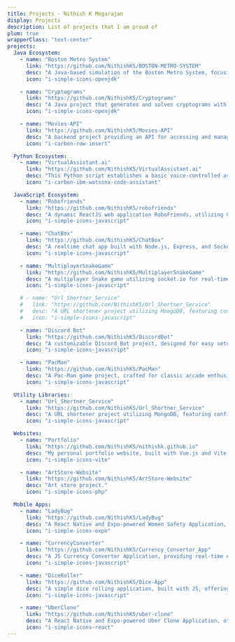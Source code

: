 ```yaml
---
title: Projects - Nithish K Megarajan
display: Projects
description: List of projects that I am proud of
plum: true
wrapperClass: "text-center"
projects:
  Java Ecosystem:
    - name: "Boston Metro System"
      link: "https://github.com/NithishK5/BOSTON-METRO-SYSTEM"
      desc: "A Java-based simulation of the Boston Metro System, focusing on its functionalities, routes, and behavior, developed collaboratively."
      icon: "i-simple-icons-openjdk"

    - name: "Cryptograms"
      link: "https://github.com/NithishK5/Cryptograms"
      desc: "A Java project that generates and solves cryptograms with phrases, designed for collaborative learning in cryptography for educational purposes."
      icon: "i-simple-icons-openjdk"

    - name: "Movies-API"
      link: "https://github.com/NithishK5/Movies-API"
      desc: "A backend project providing an API for accessing and managing a vast database of movies, built using Java and designed for seamless integration into web and mobile applications."
      icon: "i-carbon-row-insert"

  Python Ecosystem:
    - name: "VirtualAssistant.ai"
      link: "https://github.com/NithishK5/VirtualAssistant.ai"
      desc: "This Python script establishes a basic voice-controlled assistant named Mia. Utilizing speech recognition, it processes voice commands to perform tasks like playing music on YouTube or informing about the current time."
      icon: "i-carbon-ibm-watsonx-code-assistant"

  JavaScript Ecosystem:
    - name: "Robofriends"
      link: "https://github.com/NithishK5/robofriends"
      desc: "A dynamic ReactJS web application RoboFriends, utilizing Create React App for streamlined development, testing, and deployment, within the modern JavaScript ecosystem."
      icon: "i-simple-icons-javascript"

    - name: "ChatBox"
      link: "https://github.com/NithishK5/ChatBox"
      desc: "A realtime chat app built with Node.js, Express, and Socket.io, featuring a simple Vanilla JS frontend."
      icon: "i-simple-icons-javascript"

    - name: "MultiplayerSnakeGame"
      link: "https://github.com/NithishK5/MultiplayerSnakeGame"
      desc: "A multiplayer Snake game utilizing socket.io for real-time, interactive gameplay across multiple players."
      icon: "i-simple-icons-javascript"

    # - name: "Url_Shortner_Service"
    #   link: "https://github.com/NithishK5/Url_Shortner_Service"
    #   desc: "A URL shortener project utilizing MongoDB, featuring configurable settings in default.json for development and production.json for production environments."
    #   icon: "i-simple-icons-javascript"

    - name: "Discord Bot"
      link: "https://github.com/NithishK5/DiscordBot"
      desc: "A customizable Discord Bot project, designed for easy setup and deployment. Install dependencies, then launch with npm start or npm run dev. Integrate the bot into your Discord server using a unique client ID and explore its capabilities through the comprehensive Discord.js documentation."
      icon: "i-simple-icons-javascript"

    - name: "PacMan"
      link: "https://github.com/NithishK5/PacMan"
      desc: "A Pac-Man game project, crafted for classic arcade enthusiasts. Install dependencies to dive into the nostalgic chase, navigating mazes and evading ghosts in this timeless pursuit."
      icon: "i-simple-icons-javascript"

  Utility Libraries:
    - name: "Url_Shortner_Service"
      link: "https://github.com/NithishK5/Url_Shortner_Service"
      desc: "A URL shortener project utilizing MongoDB, featuring configurable settings in default.json for development and production.json for production environments."
      icon: "i-simple-icons-javascript"

  Websites:
    - name: "Portfolio"
      link: "https://github.com/NithishK5/nithishk.github.io"
      desc: "My personal portfolio website, built with Vue.js and Vite, featuring a clean, responsive design and a variety of projects."
      icon: "i-simple-icons-vite"

    - name: "ArtStore-Website"
      link: "https://github.com/NithishK5/ArtStore-Website"
      desc: "Art store project."
      icon: "i-simple-icons-php"

  Mobile Apps:
    - name: "LadyBug"
      link: "https://github.com/NithishK5/LadyBug"
      desc: "A React Native and Expo-powered Women Safety Application, offering real-time crime data to safeguard and empower women, promoting confidence and security in their daily lives."
      icon: "i-simple-icons-expo"

    - name: "CurrencyConverter"
      link: "https://github.com/NithishK5/Currency_Convertor_App"
      desc: "A JS Currency Converter Application, providing real-time exchange rates and currency conversion for seamless international transactions."
      icon: "i-simple-icons-javascript"

    - name: "DiceRoller"
      link: "https://github.com/NithishK5/Dice-App"
      desc: "A simple dice rolling application, built with JS, offering a fun and interactive way to roll dice for games and activities."
      icon: "i-simple-icons-javascript"

    - name: "UberClone"
      link: "https://github.com/NithishK5/uber-clone"
      desc: "A React Native and Expo-powered Uber Clone Application, offering a seamless, user-friendly experience for ride-sharing and transportation services."
      icon: "i-simple-icons-react"
---
```


<!-- @layout-full-width -->

<ListProjects :projects="frontmatter.projects" />

